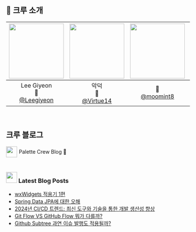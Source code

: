 ## 🎨 크루 소개
| <img src="https://avatars.githubusercontent.com/u/74126467?v=4" width="150" height="150"/> |<img src="https://avatars.githubusercontent.com/u/122339395?v=4" width="150" height="150"/>|<img src="https://avatars.githubusercontent.com/u/112872644?v=4" width="150" height="150"/>|<img src="https://avatars.githubusercontent.com/u/22255663?v=4" width="150" height="150"/>|<img src="https://avatars.githubusercontent.com/u/107897788?v=4" width="150" height="150"/>|<img src="https://avatars.githubusercontent.com/u/129481600?v=4" width="150" height="150"/>|<img src="https://avatars.githubusercontent.com/u/176552063?v=4" width="150" height="150"/>|
|:------------------------------------------------------------------------------------------:|:-:|:-:|:-:|:-:|:-:|:-:|
|Lee Giyeon<br/>🖤<br/>[@Leegiyeon](https://github.com/Leegiyeon)|악덕<br/>🩶<br/>[@Virtue14](https://github.com/Virtue14)|💜<br/>[@moomint8](https://github.com/moomint8)|hyunwoo<br/>🩷<br/>[@daersh](https://github.com/daersh)|🧡<br/>[@kyulin-Kim](https://github.com/kyulin-Kim)|Jade<br/>💙<br/>[@noctesilente](https://github.com/noctesilente)|<br/>🤍<br/>[@White-yop](https://github.com/White-yop)|

<br/>

## 크루 블로그

<div style="display: flex; align-items: center;">
    <img src="https://noticon-static.tammolo.com/dgggcrkxq/image/upload/v1605926847/noticon/ku5wj788ubjwba7pecrw.png" width="30" style="margin-right: 5px;" />
    <a href="https://palette-crew.tistory.com" style="text-decoration: none; color: inherit;">Palette Crew Blog 🥳</a>
</div>

<br/>





































### <img src="https://noticon-static.tammolo.com/dgggcrkxq/image/upload/v1605926847/noticon/ku5wj788ubjwba7pecrw.png" width="30" /> Latest Blog Posts

- [wxWidgets 적용기 1편](https://palette-crew.tistory.com/entry/wxWidgets-%EC%A0%81%EC%9A%A9%EA%B8%B0-1%ED%8E%B8)
- [Spring Data JPA에 대한 오해](https://palette-crew.tistory.com/entry/Spring-Data-JPA%EC%97%90-%EB%8C%80%ED%95%9C-%EC%98%A4%ED%95%B4)
- [2024년 CI/CD 트렌드: 최신 도구와 기술을 통한 개발 생산성 향상](https://palette-crew.tistory.com/entry/2024%EB%85%84-CICD-%ED%8A%B8%EB%A0%8C%EB%93%9C-%EC%B5%9C%EC%8B%A0-%EB%8F%84%EA%B5%AC%EC%99%80-%EA%B8%B0%EC%88%A0%EC%9D%84-%ED%86%B5%ED%95%9C-%EA%B0%9C%EB%B0%9C-%EC%83%9D%EC%82%B0%EC%84%B1-%ED%96%A5%EC%83%81)
- [Git Flow VS GitHub Flow 뭐가 다를까?](https://palette-crew.tistory.com/entry/Git-Flow-VS-GitHub-Flow)
- [Github Subtree 과연 이슈 발행도 적용될까?](https://palette-crew.tistory.com/entry/Github-Subtree-%EA%B3%BC%EC%97%B0-%EC%9D%B4%EC%8A%88-%EB%B0%9C%ED%96%89%EB%8F%84-%EB%A8%B9%ED%9E%90%EA%B9%8C)


